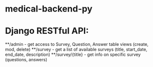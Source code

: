 # medical-backend-py

# Django RESTful API:
**/admin - get access to Survey, Question, Answer table views (create, mod, delete)
**/survey - get a list of available surveys (title, start_date, end_date, description)
**/survey/{title} - get info on specific survey (questions, answers)


